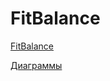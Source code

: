 # FitBalance

[FitBalance](https://docs.google.com/document/d/1jx87v_4OTH8upU8skv3veKcU_ewLKsqogsqsdRibBxA/edit?tab=t.0)

[Диаграммы](https://drive.google.com/drive/u/0/folders/1oj_oCHhDXFOyM3x7nGqGv-xTfs8K0mm5)
